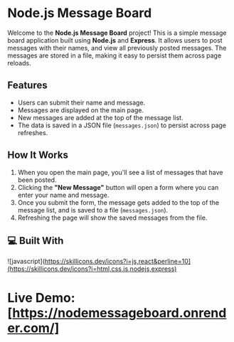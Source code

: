 # Node.js Message Board

Welcome to the **Node.js Message Board** project! This is a simple message board application built using **Node.js** and **Express**. It allows users to post messages with their names, and view all previously posted messages. The messages are stored in a file, making it easy to persist them across page reloads.

## Features

- Users can submit their name and message.
- Messages are displayed on the main page.
- New messages are added at the top of the message list.
- The data is saved in a JSON file (`messages.json`) to persist across page refreshes.

## How It Works

1. When you open the main page, you'll see a list of messages that have been posted.
2. Clicking the **"New Message"** button will open a form where you can enter your name and message.
3. Once you submit the form, the message gets added to the top of the message list, and is saved to a file (`messages.json`).
4. Refreshing the page will show the saved messages from the file.


## 💻 Built With
![javascript](https://skillicons.dev/icons?i=js,react&perline=10](https://skillicons.dev/icons?i=html,css,js,nodejs,express)

# Live Demo: [https://nodemessageboard.onrender.com/]
